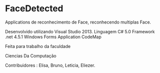 FaceDetected
============

Applications de reconhecimento de Face, reconhecendo multiplas Face.

Desenvolvido utilizando Visual Studio 2013.
Linguagem C# 5.0
Framework .net 4.5.1
Windows Forms Application
CodeMap

Feita para trabalho da faculdade

Ciencias Da Computação


Contribuidores : 
Elisa, 
Bruno,
Leticia,
Eliezer.


